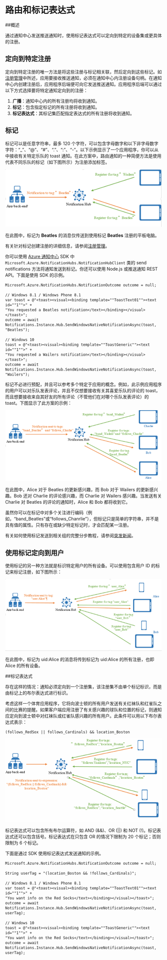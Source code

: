 <properties
	pageTitle="路由和标记表达式"
	description="本主题介绍 Azure 通知中心的路由和标记表达式。"
	services="notification-hubs"
	documentationCenter=".net"
	authors="wesmc7777"
	manager="dwrede"
	editor=""/>

<tags
	ms.service="notification-hubs"
	ms.date="03/28/2016"
	wacn.date="05/31/2016"/>

# 路由和标记表达式

##概述

通过通知中心发送推送通知时，使用标记表达式可以定向到特定的设备集或更具体的注册。


## 定向到特定注册

定向到特定注册的唯一方法是将这些注册与标记相关联，然后定向到这些标记。如[注册管理](/documentation/articles/notification-hubs-registration-management/)中所述，应用要接收推送通知，必须在通知中心内注册设备句柄。在通知中心内创建注册后，应用程序后端便可向它发送推送通知。应用程序后端可以通过以下方式选择要将特定通知定向到的注册：

1. **广播**：通知中心内的所有注册均将收到通知。
2. **标记**：包含指定标记的所有注册将收到通知。
3. **标记表达式**：其标记集匹配指定表达式的所有注册将收到通知。

## 标记

标记可以是任意字符串，最多 120 个字符，可以包含字母数字和以下非字母数字字符：“\_”、“@”、“#”、“.”、“:”、“-”。以下示例显示了一个应用程序，你可以从中接收有关特定乐队的 toast 通知。在此方案中，路由通知的一种简便方法是使用代表不同乐队的标记（如下图所示）为注册添加标签。

![](./media/notification-hubs-routing-tag-expressions/notification-hubs-tags.png)

在此图中，标记为 **Beatles** 的消息仅传送到使用标记 **Beatles** 注册的平板电脑。

有关针对标记创建注册的详细信息，请参阅[注册管理](/documentation/articles/notification-hubs-registration-management/)。

你可以使用 [Azure 通知中心](https://www.nuget.org/packages/Microsoft.Azure.NotificationHubs/) SDK 中 `Microsoft.Azure.NotificationHubs.NotificationHubClient` 类的 send notifications 方法将通知发送到标记。你还可以使用 Node.js 或推送通知 REST API。下面是使用 SDK 的示例。


	Microsoft.Azure.NotificationHubs.NotificationOutcome outcome = null;

	// Windows 8.1 / Windows Phone 8.1
	var toast = @"<toast><visual><binding template=""ToastText01""><text id=""1"">" +
	"You requested a Beatles notification</text></binding></visual></toast>";
	outcome = await Notifications.Instance.Hub.SendWindowsNativeNotificationAsync(toast, "Beatles");

	// Windows 10
	toast = @"<toast><visual><binding template=""ToastGeneric""><text id=""1"">" +
	"You requested a Wailers notification</text></binding></visual></toast>";
	outcome = await Notifications.Instance.Hub.SendWindowsNativeNotificationAsync(toast, "Wailers");




标记不必进行预配，并且可以参考多个特定于应用的概念。例如，此示例应用程序的用户可以对乐队发表评论，并且不仅想要接收有关其喜爱乐队的评论的 toast，而且想要接收来自其好友的所有评论（不管他们在对哪个乐队发表评论）的 toast。下图显示了此方案的示例：



![](./media/notification-hubs-routing-tag-expressions/notification-hubs-tags2.png)

在此图中，Alice 对于 Beatles 的更新感兴趣，而 Bob 对于 Wailers 的更新感兴趣。Bob 还对 Charlie 的评论感兴趣，而 Charlie 对 Wailers 感兴趣。当发送有关 Charlie 对 Beatles 的评论的通知时，Alice 和 Bob 都将收到它。

虽然你可以在标记中对多个关注进行编码（例如，“band\_Beatles”或“follows\_Chanrlie”），但标记只是简单的字符串，并不是具有值的属性。只有存在或缺少特定标记时，才会匹配某一注册。

有关如何使用标记发送到相关组的完整分步教程，请参阅[突发新闻](/documentation/articles/notification-hubs-windows-store-dotnet-send-breaking-news/)。


## 使用标记定向到用户

使用标记的另一种方法就是标识特定用户的所有设备。可以使用包含用户 ID 的标记来标记注册，如下图所示：


![](./media/notification-hubs-routing-tag-expressions/notification-hubs-tags3.png)

在此图中，标记为 uid:Alice 的消息将传到标记为 uid:Alice 的所有注册，也即 Alice 的所有设备。


##标记表达式

存在这样的情况：通知必须定向到一个注册集，该注册集不由单个标记标识，而是由标记上的布尔表达式进行标识。

考虑这样一个体育应用程序，它将向波士顿的所有用户发送有关红袜队和红雀队之间的比赛的提醒。如果客户端应用注册了有关感兴趣的球队和位置的标记，则通知应定向到波士顿中对红袜队或红雀队感兴趣的所有用户。此条件可以用以下布尔表达式表示：

	(follows_RedSox || follows_Cardinals) && location_Boston


![](./media/notification-hubs-routing-tag-expressions/notification-hubs-tags4.png)

标记表达式可以包含所有布尔运算符，如 AND (&&)、OR (||) 和 NOT (!)。标记表达式还可以包含括号。标记表达式在只包含 OR 的情况下限制为 20 个标记；否则限制为 6 个标记。

下面是通过 SDK 使用标记表达式发送通知的示例。


	Microsoft.Azure.NotificationHubs.NotificationOutcome outcome = null;

	String userTag = "(location_Boston && !follows_Cardinals)";	

	// Windows 8.1 / Windows Phone 8.1
	var toast = @"<toast><visual><binding template=""ToastText01""><text id=""1"">" +
	"You want info on the Red Socks</text></binding></visual></toast>";
	outcome = await Notifications.Instance.Hub.SendWindowsNativeNotificationAsync(toast, userTag);

	// Windows 10
	toast = @"<toast><visual><binding template=""ToastGeneric""><text id=""1"">" +
	"You want info on the Red Socks</text></binding></visual></toast>";
	outcome = await Notifications.Instance.Hub.SendWindowsNativeNotificationAsync(toast, userTag);

<!---HONumber=Mooncake_0523_2016-->